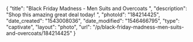 {
    "title": "Black Friday Madness - Men Suits and Overcoats ",
    "description": "Shop this amazing great deal today! ",
    "photoId": "184214425",
    "date_created": "1543008036",
    "date_modified": "1546466795",
    "type": "captivate",
    "layout": "photo",
    "url": "\/p\/black-friday-madness-men-suits-and-overcoats\/184214425"
}